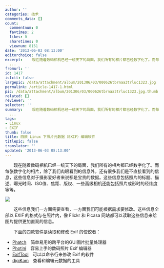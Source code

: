 ```yaml
---
author: ''
categories: 技术
comments_data: []
count:
  commentnum: 0
  favtimes: 2
  likes: 0
  sharetimes: 0
  viewnum: 8151
date: '2013-06-03 08:13:00'
editorchoice: false
excerpt: 　　现在随着数码相机已经一统天下的局面，我们所有的相片都已经数字化了。而每张数字化的相片，除了我们肉眼看到的信息外，还有很多我们是不直接看到的信息，这些信息对于摄影爱好者来说都是宝贵的数据。这些信息包
  ...
fromurl: ''
id: 1417
islctt: false
largepic: /data/attachment/album/201306/03/000626tbrnaa3trluc1323.jpg
permalink: /article-1417-1.html
pic: /data/attachment/album/201306/03/000626tbrnaa3trluc1323.jpg.thumb.jpg
related: []
reviewer: ''
selector: ''
summary: 　　现在随着数码相机已经一统天下的局面，我们所有的相片都已经数字化了。而每张数字化的相片，除了我们肉眼看到的信息外，还有很多我们是不直接看到的信息，这些信息对于摄影爱好者来说都是宝贵的数据。这些信息包
  ...
tags:
- Linux
- EXIF
thumb: false
title: 四款 Linux 下照片元数据（EXIF）编辑软件
titlepic: false
translator: ''
updated: '2013-06-03 08:13:00'
---
```


　　现在随着数码相机已经一统天下的局面，我们所有的相片都已经数字化了。而每张数字化的相片，除了我们肉眼看到的信息外，还有很多我们是不直接看到的信息，这些信息对于摄影爱好者来说都是宝贵的数据。这些信息包括照片的标题、描述、曝光时间、ISO值、焦距、版权、一些高级相机还能包括照片成形时的经纬度等等。


![](/data/attachment/album/201306/03/000626tbrnaa3trluc1323.jpg)


　　这些信息我们一方面需要查看，一方面我们可能根据需求要修改。这些信息全部以 EXIF 的格式存在照片内，像 Flickr 和 Picasa 网站都可以读取这些信息来给图片提供更加直观的信息。


　　下面的四款软件是读取和修改 Exif 的佼佼者：


* [Phatch](http://www.phatch.org/)　简单易用的跨平台的GUI图片批量处理器
* [Photini](https://github.com/jim-easterbrook/Photini)　容易上手的数码照片 Exif 编辑器
* [ExifTool](http://www.sno.phy.queensu.ca/%7Ephil/exiftool/)　可以以命令行来修改 Exif 的软件
* [digiKam](http://www.digikam.org/)　查看和编辑元数据的工具